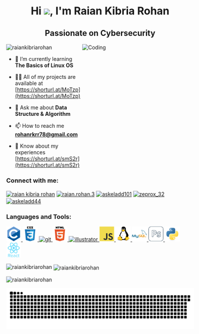 <h1 align="center">Hi <img src="https://media0.giphy.com/media/v1.Y2lkPTc5MGI3NjExa3I5ZWdxdXVzdmNxN2gzenBuNGsyMTh3ZzRrN3EwN2dpbWc3b2gxayZlcD12MV9pbnRlcm5hbF9naWZfYnlfaWQmY3Q9Zw/GRPy8MKag9U1U88hzY/giphy.gif" width="30px">, I'm Raian Kibria Rohan</h1>

<h2 align="center">Passionate on Cybersecurity</h2>
<img align="right" alt="Coding" width="300" height="300" src="https://media1.tenor.com/m/QWB9MQaMVKMAAAAd/cat-type.gif">
<p align="left"> <img src="https://komarev.com/ghpvc/?username=raiankibriarohan&label=Profile%20views&color=0e75b6&style=flat" alt="raiankibriarohan" /> </p>

- 🌱 I’m currently learning **The Basics of Linux OS**

- 👨‍💻 All of my projects are available at [https://shorturl.at/MoTzp](https://shorturl.at/MoTzp)

- 💬 Ask me about **Data Structure & Algorithm**

- 📫 How to reach me **rohanrkrr78@gmail.com**

- 📄 Know about my experiences [https://shorturl.at/smS2r](https://shorturl.at/smS2r)

<h3 align="left">Connect with me:</h3>
<p align="left">
<a href="https://linkedin.com/in/raian kibria rohan" target="blank"><img align="center" src="https://raw.githubusercontent.com/rahuldkjain/github-profile-readme-generator/master/src/images/icons/Social/linked-in-alt.svg" alt="raian kibria rohan" height="30" width="40" /></a>
<a href="https://fb.com/raian.rohan.3" target="blank"><img align="center" src="https://raw.githubusercontent.com/rahuldkjain/github-profile-readme-generator/master/src/images/icons/Social/facebook.svg" alt="raian.rohan.3" height="30" width="40" /></a>
<a href="https://instagram.com/askeladd101" target="blank"><img align="center" src="https://raw.githubusercontent.com/rahuldkjain/github-profile-readme-generator/master/src/images/icons/Social/instagram.svg" alt="askeladd101" height="30" width="40" /></a>
<a href="https://www.leetcode.com/zeprox_32" target="blank"><img align="center" src="https://raw.githubusercontent.com/rahuldkjain/github-profile-readme-generator/master/src/images/icons/Social/leet-code.svg" alt="zeprox_32" height="30" width="40" /></a>
<a href="https://discord.gg/askeladd44" target="blank"><img align="center" src="https://raw.githubusercontent.com/rahuldkjain/github-profile-readme-generator/master/src/images/icons/Social/discord.svg" alt="askeladd44" height="30" width="40" /></a>
</p>

<h3 align="left">Languages and Tools:</h3>
<p align="left"> <a href="https://www.cprogramming.com/" target="_blank" rel="noreferrer"> <img src="https://raw.githubusercontent.com/devicons/devicon/master/icons/c/c-original.svg" alt="c" width="40" height="40"/> </a> <a href="https://www.w3schools.com/css/" target="_blank" rel="noreferrer"> <img src="https://raw.githubusercontent.com/devicons/devicon/master/icons/css3/css3-original-wordmark.svg" alt="css3" width="40" height="40"/> </a> <a href="https://git-scm.com/" target="_blank" rel="noreferrer"> <img src="https://www.vectorlogo.zone/logos/git-scm/git-scm-icon.svg" alt="git" width="40" height="40"/> </a> <a href="https://www.w3.org/html/" target="_blank" rel="noreferrer"> <img src="https://raw.githubusercontent.com/devicons/devicon/master/icons/html5/html5-original-wordmark.svg" alt="html5" width="40" height="40"/> </a> <a href="https://www.adobe.com/in/products/illustrator.html" target="_blank" rel="noreferrer"> <img src="https://www.vectorlogo.zone/logos/adobe_illustrator/adobe_illustrator-icon.svg" alt="illustrator" width="40" height="40"/> </a> <a href="https://developer.mozilla.org/en-US/docs/Web/JavaScript" target="_blank" rel="noreferrer"> <img src="https://raw.githubusercontent.com/devicons/devicon/master/icons/javascript/javascript-original.svg" alt="javascript" width="40" height="40"/> </a> <a href="https://www.linux.org/" target="_blank" rel="noreferrer"> <img src="https://raw.githubusercontent.com/devicons/devicon/master/icons/linux/linux-original.svg" alt="linux" width="40" height="40"/> </a> <a href="https://www.mysql.com/" target="_blank" rel="noreferrer"> <img src="https://raw.githubusercontent.com/devicons/devicon/master/icons/mysql/mysql-original-wordmark.svg" alt="mysql" width="40" height="40"/> </a> <a href="https://www.photoshop.com/en" target="_blank" rel="noreferrer"> <img src="https://raw.githubusercontent.com/devicons/devicon/master/icons/photoshop/photoshop-line.svg" alt="photoshop" width="40" height="40"/> </a> <a href="https://www.python.org" target="_blank" rel="noreferrer"> <img src="https://raw.githubusercontent.com/devicons/devicon/master/icons/python/python-original.svg" alt="python" width="40" height="40"/> </a> <a href="https://reactjs.org/" target="_blank" rel="noreferrer"> <img src="https://raw.githubusercontent.com/devicons/devicon/master/icons/react/react-original-wordmark.svg" alt="react" width="40" height="40"/> </a> </p>

<p><img align="left" src="https://github-readme-stats.vercel.app/api/top-langs?username=raiankibriarohan&show_icons=true&locale=en&layout=compact" alt="raiankibriarohan" /></p>

<p>&nbsp;<img align="center" src="https://github-readme-stats.vercel.app/api?username=raiankibriarohan&show_icons=true&locale=en" alt="raiankibriarohan" /></p>

<p><img align="center" src="https://github-readme-streak-stats.herokuapp.com/?user=raiankibriarohan&" alt="raiankibriarohan" /></p>

<picture>
  <source media="(prefers-color-scheme: dark)" srcset="https://raw.githubusercontent.com/RaianKibriaRohan/RaianKibriaRohan/output/github-snake-dark.svg" />
  <source media="(prefers-color-scheme: light)" srcset="https://raw.githubusercontent.com/RaianKibriaRohan/RaianKibriaRohan/output/github-snake.svg" />
  <img alt="github-snake" src="https://raw.githubusercontent.com/RaianKibriaRohan/RaianKibriaRohan/output/github-snake.svg" />
</picture>
